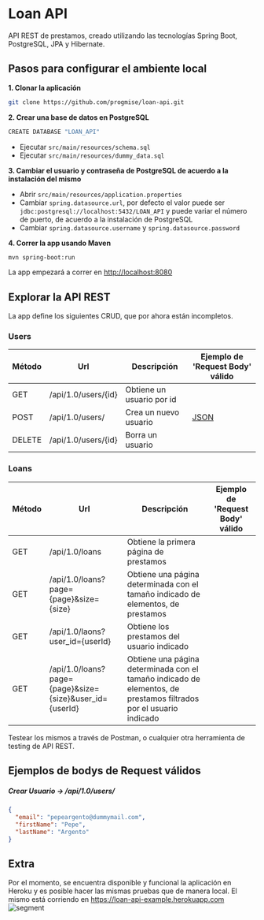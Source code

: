 # Loan API

API REST de prestamos, creado utilizando las tecnologías Spring Boot, PostgreSQL, JPA y Hibernate.

## Pasos para configurar el ambiente local

**1. Clonar la aplicación**

```bash
git clone https://github.com/progmise/loan-api.git
```

**2. Crear una base de datos en PostgreSQL**
```bash
CREATE DATABASE "LOAN_API"
```
- Ejecutar `src/main/resources/schema.sql`
- Ejecutar `src/main/resources/dummy_data.sql`

**3. Cambiar el usuario y contraseña de PostgreSQL de acuerdo a la instalación del mismo**

+ Abrir `src/main/resources/application.properties`
+ Cambiar `spring.datasource.url`, por defecto el valor puede ser `jdbc:postgresql://localhost:5432/LOAN_API` y puede variar el número de puerto,  de acuerdo a la instalación de PostgreSQL
+ Cambiar `spring.datasource.username` y `spring.datasource.password`

**4. Correr la app usando Maven**

```bash
mvn spring-boot:run
```
La app empezará a correr en <http://localhost:8080>

## Explorar la API REST

La app define los siguientes CRUD, que por ahora están incompletos.

### Users

| Método | Url | Descripción | Ejemplo de 'Request Body' válido |
| ------ | --- | ----------- | ------------------------- |
| GET    | /api/1.0/users/{id} | Obtiene un usuario por id | |
| POST   | /api/1.0/users/ | Crea un nuevo usuario | [JSON](#postcreate) |
| DELETE | /api/1.0/users/{id} | Borra un usuario | |

### Loans

| Método | Url | Descripción | Ejemplo de 'Request Body' válido |
| ------ | --- | ----------- | ------------------------- |
| GET    | /api/1.0/loans | Obtiene la primera página de prestamos | |
| GET    | /api/1.0/loans?page={page}&size={size} | Obtiene una página determinada con el tamaño indicado de elementos, de prestamos | |
| GET    | /api/1.0/laons?user_id={userId} | Obtiene los prestamos del usuario indicado | |
| GET    | /api/1.0/loans?page={page}&size={size}&user_id={userId} | Obtiene una página determinada con el tamaño indicado de elementos, de prestamos filtrados por el usuario indicado | |

Testear los mismos a través de Postman, o cualquier otra herramienta de testing de API REST.

## Ejemplos de bodys de Request válidos

##### <a id="postcreate">Crear Usuario -> /api/1.0/users/</a>
```json
{
  "email": "pepeargento@dummymail.com",
  "firstName": "Pepe",
  "lastName": "Argento"
}
```

## Extra ##

Por el momento, se encuentra disponible y funcional la aplicación en Heroku y es posible hacer las mismas pruebas que de manera local. El mismo está corriendo en <https://loan-api-example.herokuapp.com>
![segment](https://api.segment.io/v1/pixel/track?data=ewogICJ3cml0ZUtleSI6ICJwcDJuOTU4VU1NT21NR090MWJXS0JQd0tFNkcydW51OCIsCiAgInVzZXJJZCI6ICIxMjNibG9nYXBpMTIzIiwKICAiZXZlbnQiOiAiQmxvZ0FwaSB2aXNpdGVkIiwKICAicHJvcGVydGllcyI6IHsKICAgICJzdWJqZWN0IjogIkJsb2dBcGkgdmlzaXRlZCIsCiAgICAiZW1haWwiOiAiY29tcy5zcHVyc0BnbWFpbC5jb20iCiAgfQp9)
